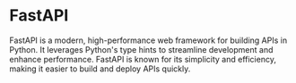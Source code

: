 # FastAPI

FastAPI is a modern, high-performance web framework for building APIs in Python. It leverages Python's type hints to streamline development and enhance performance. FastAPI is known for its simplicity and efficiency, making it easier to build and deploy APIs quickly.
